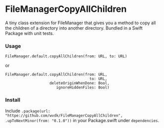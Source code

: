 # FileManagerCopyAllChildren

A tiny class extension for FileManager that gives you a method to copy all the children of a directory into another directory. Bundled in a Swift Package with unit tests.


### Usage

    FileManager.default.copyAllChildren(from: URL, to: URL)

or

    FileManager.default.copyAllChildren(from: URL, 
                                          to: URL, 
                        deleteOriginWhenDone: Bool, 
                           ignoreHiddenFiles: Bool)

### Install

Include `.package(url: "httpe://github.com/wvdk/FileManagerCopyAllChildren", .upToNextMinor(from: "0.1.0"))` in your Package.swift under `dependencies`.

